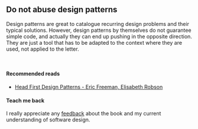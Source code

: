 ## Do not abuse design patterns
Design patterns are great to catalogue recurring design problems and their typical solutions. However, design patterns by themselves
do not guarantee simple code, and actually they can end up pushing in the opposite direction. They are just a tool that
has to be adapted to the context where they are used, not applied to the letter.

<br/>  

#### Recommended reads
* [Head First Design Patterns - Eric Freeman, Elisabeth Robson](https://www.goodreads.com/book/show/58128.Head_First_Design_Patterns)

#### Teach me back
I really appreciate any [feedback]((/introduction/introduction.html#teach-me-back)) about the book and my current understanding of software design.